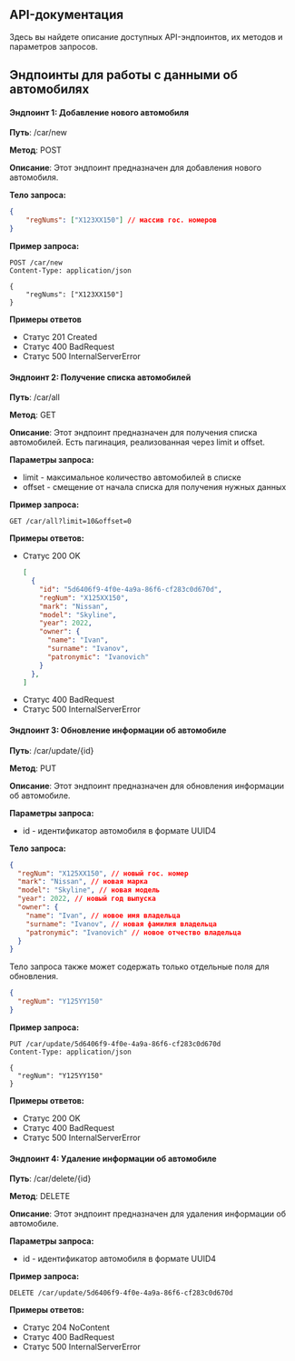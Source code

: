 ## API-документация

Здесь вы найдете описание доступных API-эндпоинтов, их методов и параметров запросов.

## Эндпоинты для работы с данными об автомобилях

#### Эндпоинт 1: Добавление нового автомобиля

**Путь**: /car/new

**Метод**: POST

**Описание**: Этот эндпоинт предназначен для добавления нового автомобиля.

**Тело запроса:**

```json
{
    "regNums": ["X123XX150"] // массив гос. номеров
}
```

**Пример запроса:**

```text
POST /car/new
Content-Type: application/json

{
    "regNums": ["X123XX150"]
}
```

**Примеры ответов**
- Статус 201 Created
- Статус 400 BadRequest
- Статус 500 InternalServerError

#### Эндпоинт 2: Получение списка автомобилей

**Путь**: /car/all

**Метод**: GET

**Описание**: Этот эндпоинт предназначен для получения списка автомобилей. Есть пагинация, реализованная через limit и offset. 

**Параметры запроса:**

- limit - максимальное количество автомобилей в списке
- offset - смещение от начала списка для получения нужных данных

**Пример запроса:**

```text
GET /car/all?limit=10&offset=0
```

**Примеры ответов:**
- Статус 200 OK
  ```json
  [
    {
      "id": "5d6406f9-4f0e-4a9a-86f6-cf283c0d670d",
      "regNum": "X125XX150",
      "mark": "Nissan",
      "model": "Skyline",
      "year": 2022,
      "owner": {
        "name": "Ivan",
        "surname": "Ivanov",
        "patronymic": "Ivanovich"
      }
    },
  ]
  ```
- Статус 400 BadRequest
- Статус 500 InternalServerError

#### Эндпоинт 3: Обновление информации об автомобиле

**Путь**: /car/update/{id}

**Метод**: PUT

**Описание**: Этот эндпоинт предназначен для обновления информации об автомобиле.

**Параметры запроса:**

- id - идентификатор автомобиля в формате UUID4

**Тело запроса:**

```json
{
  "regNum": "X125XX150", // новый гос. номер
  "mark": "Nissan", // новая марка
  "model": "Skyline", // новая модель
  "year": 2022, // новый год выпуска
  "owner": {
    "name": "Ivan", // новое имя владельца
    "surname": "Ivanov", // новая фамилия владельца
    "patronymic": "Ivanovich" // новое отчество владельца
  }
}
```

Тело запроса также может содержать только отдельные поля для обновления.

```json
{
  "regNum": "Y125YY150"
}
```

**Пример запроса:**

```text
PUT /car/update/5d6406f9-4f0e-4a9a-86f6-cf283c0d670d
Content-Type: application/json

{
  "regNum": "Y125YY150"
}
```

**Примеры ответов:**
- Статус 200 OK
- Статус 400 BadRequest
- Статус 500 InternalServerError

#### Эндпоинт 4: Удаление информации об автомобиле

**Путь**: /car/delete/{id}

**Метод**: DELETE

**Описание**: Этот эндпоинт предназначен для удаления информации об автомобиле.

**Параметры запроса:**

- id - идентификатор автомобиля в формате UUID4

**Пример запроса:**

```text
DELETE /car/update/5d6406f9-4f0e-4a9a-86f6-cf283c0d670d
```

**Примеры ответов:**
- Статус 204 NoContent
- Статус 400 BadRequest
- Статус 500 InternalServerError